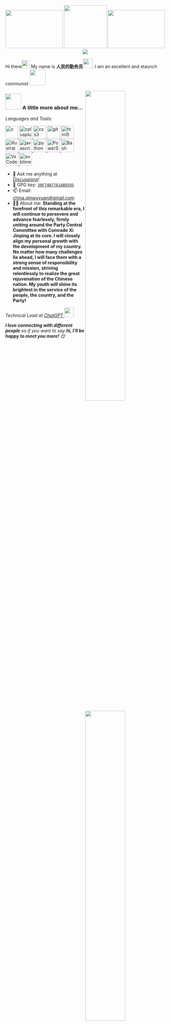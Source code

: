 
<div align="center">
    <img src="images/guoqi1024.png" style="width: 180px; height: 120px;" />
    <img src="images/guohui1024.png" style="width: 135px; height: 135px;" />
    <img src="images/dq.png" style="width: 180px; height: 120px;" /><br>
    <img src="https://readme-typing-svg.herokuapp.com?font=Fira+Code&pause=1000&color=F71813&width=700&height=35&lines=%F0%9F%87%A8%F0%9F%87%B3Long+live+the+great+Communist+Party+of+China!%EF%BC%81%F0%9F%87%A8%F0%9F%87%B3"/>
</div>


Hi there<!--小手来源https://github.com/mayhemantt/mayhemantt/blob/master/README.md--><img src="https://media.giphy.com/media/hvRJCLFzcasrR4ia7z/giphy.gif" width="25px"> My name is **人民的勤务员**<img src="https://emojis.slackmojis.com/emojis/images/1531849430/4246/blob-sunglasses.gif?1531849430" width="30"/>. I am an excellent and staunch communist <img src="https://media.giphy.com/media/12oufCB0MyZ1Go/giphy.gif" width="50"><!--小墨镜，马里奥来源https://github.com/anmol098/anmol098/blob/master/README.md-->
<!--简介模版来源https://github.com/ouuan/ouuan/blob/master/README.md-->
<a href="https://raw.githubusercontent.com/ChinaGodMan/github-stats/master/generated/overview.svg#gh-light-mode-only">
<img align="right" width="50%" src="https://raw.githubusercontent.com/ChinaGodMan/github-stats/master/generated/overview.svg#gh-light-mode-only" /></a>
<a href="https://raw.githubusercontent.com/ChinaGodMan/github-stats/master/generated/languages.svg#gh-light-mode-only">
<img align="right" width="50%" src="https://raw.githubusercontent.com/ChinaGodMan/github-stats/master/generated/languages.svg#gh-light-mode-only" /></a>

<a href="https://raw.githubusercontent.com/ChinaGodMan/github-stats/master/generated/overview.svg#gh-dark-mode-only">
<img align="right" width="50%" src="https://raw.githubusercontent.com/ChinaGodMan/github-stats/master/generated/overview.svg#gh-dark-mode-only" /></a>
<a href="https://raw.githubusercontent.com/ChinaGodMan/github-stats/master/generated/languages.svg#gh-dark-mode-only">
<img align="right" width="50%" src="https://raw.githubusercontent.com/ChinaGodMan/github-stats/master/generated/languages.svg#gh-dark-mode-only" /></a>

### <img src="https://media.giphy.com/media/VgCDAzcKvsR6OM0uWg/giphy.gif" width="50"> A little more about me...  

*Languages and Tools:*
<p align="left"> <a href="https://www.cprogramming.com/" target="_blank" rel="noreferrer"> <img src="https://raw.githubusercontent.com/devicons/devicon/master/icons/c/c-original.svg" alt="c" width="40" height="40"/> </a> <a href="https://www.w3schools.com/cpp/" target="_blank" rel="noreferrer"> <img src="https://raw.githubusercontent.com/devicons/devicon/master/icons/cplusplus/cplusplus-original.svg" alt="cplusplus" width="40" height="40"/> </a> <a href="https://www.w3schools.com/css/" target="_blank" rel="noreferrer"> <img src="https://raw.githubusercontent.com/devicons/devicon/master/icons/css3/css3-original-wordmark.svg" alt="css3" width="40" height="40"/> </a> <a href="https://git-scm.com/" target="_blank" rel="noreferrer"> <img src="https://www.vectorlogo.zone/logos/git-scm/git-scm-icon.svg" alt="git" width="40" height="40"/> </a> <a href="https://www.w3.org/html/" target="_blank" rel="noreferrer"> <img src="https://raw.githubusercontent.com/devicons/devicon/master/icons/html5/html5-original-wordmark.svg" alt="html5" width="40" height="40"/> </a> <a href="https://www.adobe.com/in/products/illustrator.html" target="_blank" rel="noreferrer"> <img src="https://www.vectorlogo.zone/logos/adobe_illustrator/adobe_illustrator-icon.svg" alt="illustrator" width="40" height="40"/> </a> <a href="https://developer.mozilla.org/en-US/docs/Web/JavaScript" target="_blank" rel="noreferrer"> <img src="https://raw.githubusercontent.com/devicons/devicon/master/icons/javascript/javascript-original.svg" alt="javascript" width="40" height="40"/> </a> <a href="https://www.python.org" target="_blank" rel="noreferrer"> <img src="https://raw.githubusercontent.com/devicons/devicon/master/icons/python/python-original.svg" alt="python" width="40" height="40"/> </a>  <a href="https://learn.microsoft.com/zh-cn/powershell/" target="_blank" rel="noreferrer"> <img src="/images/Powershell.svg" alt="PowerShell" width="40" height="40"/>  </a>  <a href="https://www.gnu.org/software/bash/" target="_blank" rel="noreferrer"> <img src="/images/Bash.svg" alt="Bash" width="40" height="40"/> </a>  <a href="https://code.visualstudio.com/" target="_blank" rel="noreferrer"> <img src="/images/VSCode.svg" alt="VsCode" width="40" height="40"/> </a>  <a href="https://www.sublimetext.com/" target="_blank" rel="noreferrer"> <img src="/images/sublime_text.svg" alt="sublime_text" width="40" height="40"/> </a></p>

- :thought_balloon: Ask me anything at [Discussions](https://github.com/ChinaGodMan/ChinaGodMan/discussions/new/choose)!
- :key: GPG key: [`30F74B7781A8D595`](https://github.com/ChinaGodMan.gpg)
- 📫 Email: [china.qinwuyuan@gmail.com](mailto:china.qinwuyuan@gmail.com)
- :haircut_man: About me: **Standing at the forefront of this remarkable era, I will continue to persevere and advance fearlessly, firmly uniting around the Party Central Committee with Comrade Xi Jinping at its core. I will closely align my personal growth with the development of my country. No matter how many challenges lie ahead, I will face them with a strong sense of responsibility and mission, striving relentlessly to realize the great rejuvenation of the Chinese nation. My youth will shine its brightest in the service of the people, the country, and the Party!**
<p><em>Technical Lead at <a href="https://chatgpt.com/">ChatGPT
</a><img src="https://media.giphy.com/media/WUlplcMpOCEmTGBtBW/giphy.gif" width="30">
</em></p>
<em><b>I love connecting with different people</b> so if you want to say <b>hi, I'll be happy to meet you more!</b> 😊</em>
<div align="center">
    <img src="images/RedSun.jpg" style="width: 400px; height: 250px;" />
    <img src="MaoZhuXi.jpg" style="width: 400px; height: 250px;" />
</div>
<div align="center">
<a href="https://t.me/qinwuyuan"><img src="https://img.shields.io/static/v1?label=%20&message=telegram&logo=telegram&logoColor=white&labelColor=%230088CC&color=%230088CC&style=for-the-badge" alt="Telegram"></a>
<a href="https://www.tiktok.com/@qinwuyuan"><img src="https://img.shields.io/static/v1?label=%20&message=tiktok&logo=tiktok&logoColor=%23EE1D52&labelColor=%23010101&color=%23EE1D52&style=for-the-badge" alt="TikTok"></a>
<a href="https://www.instagram.com/nide9448/"><img src="https://img.shields.io/static/v1?label=%20&message=instagram&logo=instagram&logoColor=white&labelColor=%23E1306C&color=%23E1306C&style=for-the-badge" alt="Instagram"></a>
<a href="mailto:china.qinwuyuan@gmail.com"><img src="https://img.shields.io/static/v1?label=%20&message=gmail&logo=gmail&logoColor=white&labelColor=%23D93025&color=%23D93025&style=for-the-badge" alt="Gmail"></a>
</div>
<div align="center"><a href="(mailto:china.qinwuyuan@gmail.com"><img src="https://visitor-badge.laobi.icu/badge?page_id=ChinaGodMan" alt="Telegram"></a> </div>
<!--贪吃蛇-->
<a href="dist/github-snake.svg#gh-light-mode-only">
    <img src="dist/github-snake.svg#gh-light-mode-only"/></a>
<a href="dist/github-snake-dark.svg#gh-dark-mode-only">
    <img src="dist/github-snake-dark.svg#gh-dark-mode-only"/></a>

---
<!--网易云图片服务来源 https://github.com/zonemeen/netease-recent-profile-->
<a href="dist/163_light.svg#gh-light-mode-only">
    <img src="dist/163_light.svg#gh-light-mode-only"/></a>
<a href="dist/163_dark.svg#gh-dark-mode-only">
    <img src="dist/163_dark.svg#gh-dark-mode-only"/></a>

<details>
        <summary>🎵 You can play my songs on netase:</summary>
        <!--MUSIC-->
<li><img src="/my_songs/image0.jpg" alt="Image 0 width="24" height="24""><a href="https://music.163.com/#/song?id=418602088">Nevada - Vicetone/Cozi Zuehlsdorff</a></li>
<li><img src="/my_songs/image1.jpg" alt="Image 1 width="24" height="24""><a href="https://music.163.com/#/song?id=543987451">Way Back - Vicetone/Cozi Zuehlsdorff</a></li>
<li><img src="/my_songs/image2.jpg" alt="Image 2 width="24" height="24""><a href="https://music.163.com/#/song?id=26060065">Counting Stars - OneRepublic</a></li>
<li><img src="/my_songs/image3.jpg" alt="Image 3 width="24" height="24""><a href="https://music.163.com/#/song?id=19542337">Hall of Fame - The Script/will.i.am</a></li>
<li><img src="/my_songs/image4.jpg" alt="Image 4 width="24" height="24""><a href="https://music.163.com/#/song?id=31789010">Shots (Broiler Remix) - Imagine Dragons/Broiler</a></li>
<li><img src="/my_songs/image5.jpg" alt="Image 5 width="24" height="24""><a href="https://music.163.com/#/song?id=448317566">Home (Blaze U Remix) - ThimLife/Blaze U/Bibiane Z</a></li>
<li><img src="/my_songs/image6.jpg" alt="Image 6 width="24" height="24""><a href="https://music.163.com/#/song?id=418603096">Hero (feat. Christina Perri) - Cash Cash/Christina Perri</a></li>
<li><img src="/my_songs/image7.jpg" alt="Image 7 width="24" height="24""><a href="https://music.163.com/#/song?id=29019227">Sugar - Maroon 5</a></li>
<li><img src="/my_songs/image8.jpg" alt="Image 8 width="24" height="24""><a href="https://music.163.com/#/song?id=515453363">All Falls Down - Alan Walker/Noah Cyrus/Digital Farm Animal...</a></li>
<li><img src="/my_songs/image9.jpg" alt="Image 9 width="24" height="24""><a href="https://music.163.com/#/song?id=423228325">Closer - The Chainsmokers/Halsey</a></li>
<li><img src="/my_songs/image10.jpg" alt="Image 10 width="24" height="24""><a href="https://music.163.com/#/song?id=36990266">Faded - Alan Walker</a></li>
<li><img src="/my_songs/image11.jpg" alt="Image 11 width="24" height="24""><a href="https://music.163.com/#/song?id=461347998">Something Just Like This - The Chainsmokers/Coldplay</a></li>
<li><img src="/my_songs/image12.jpg" alt="Image 12 width="24" height="24""><a href="https://music.163.com/#/song?id=480426313">There For You - Martin Garrix/Troye Sivan</a></li>
<li><img src="/my_songs/image13.jpg" alt="Image 13 width="24" height="24""><a href="https://music.163.com/#/song?id=4386589">I Just Wanna Run - The Downtown Fiction</a></li>
<li><img src="/my_songs/image14.jpg" alt="Image 14 width="24" height="24""><a href="https://music.163.com/#/song?id=29009655">East of Eden - Zella Day</a></li>
<!--MUSIC-END-->
    </details>
    
 ---
 
### :zap:My Repositories recent commit Sat GitHub:
<!-- START gadpp -->
- ChinaGodMan/github-updater: [refs/heads/main@3ee9452e2dac8f4eeca5e676d3a0db1a186ce6ee](https://github.com/ChinaGodMan/github-updater/commit/3ee9452e2dac8f4eeca5e676d3a0db1a186ce6ee) - feat: 🎸 添加 GitHub Actions 工作流自动生成和发布变更日志
- ChinaGodMan/gitlens-zh-CN: [refs/heads/main@248241d27e5ee76ed43927f22fb5e5fcc0b81ca7](https://github.com/ChinaGodMan/gitlens-zh-CN/commit/248241d27e5ee76ed43927f22fb5e5fcc0b81ca7) - ci(release): 对资产标签进行发布
- ChinaGodMan/UserScripts: [refs/heads/main@8d37828b438dd8c483f3f57ffb0f3a0b1a5c1f52](https://github.com/ChinaGodMan/UserScripts/commit/8d37828b438dd8c483f3f57ffb0f3a0b1a5c1f52) - chore(deps-dev): bump lint-staged from 16.2.5 to 16.2.6 (#219)
- ChinaGodMan/git-pwsh: [refs/heads/main@f54863bdb9d553575a890a85cc08497fc250b0bd](https://github.com/ChinaGodMan/git-pwsh/commit/f54863bdb9d553575a890a85cc08497fc250b0bd) - docs:  :octocat: 更新文件
- ChinaGodMan/UserScripts: [refs/heads/main@6f6ad3a959720f4e6826ee677d92f4206e7e81a2](https://github.com/ChinaGodMan/UserScripts/commit/6f6ad3a959720f4e6826ee677d92f4206e7e81a2) - ci(定时): 关闭周期运行任务
<!-- END gadpp -->

---

### :zap: Recent Activity

<!--START_SECTION:activity-->
1. 💪 Opened PR [#232](https://github.com/adamlui/ai-web-extensions/pull/232) in [adamlui/ai-web-extensions](https://github.com/adamlui/ai-web-extensions)
2. 🗣 Commented on [#184](https://github.com/ChinaGodMan/UserScripts/issues/184#issuecomment-3194733806) in [ChinaGodMan/UserScripts](https://github.com/ChinaGodMan/UserScripts)
3. 🎉 Merged PR [#175](https://github.com/ChinaGodMan/UserScripts/pull/175) in [ChinaGodMan/UserScripts](https://github.com/ChinaGodMan/UserScripts)
4. 🎉 Merged PR [#181](https://github.com/ChinaGodMan/UserScripts/pull/181) in [ChinaGodMan/UserScripts](https://github.com/ChinaGodMan/UserScripts)
5. 💪 Opened PR [#181](https://github.com/ChinaGodMan/UserScripts/pull/181) in [ChinaGodMan/UserScripts](https://github.com/ChinaGodMan/UserScripts)
6. 🗣 Commented on [#137](https://github.com/ChinaGodMan/UserScripts/issues/137#issuecomment-2910566815) in [ChinaGodMan/UserScripts](https://github.com/ChinaGodMan/UserScripts)
7. 🗣 Commented on [#137](https://github.com/ChinaGodMan/UserScripts/issues/137#issuecomment-2910519896) in [ChinaGodMan/UserScripts](https://github.com/ChinaGodMan/UserScripts)
8. 🗣 Commented on [#137](https://github.com/ChinaGodMan/UserScripts/issues/137#issuecomment-2910515010) in [ChinaGodMan/UserScripts](https://github.com/ChinaGodMan/UserScripts)
9. 🗣 Commented on [#137](https://github.com/ChinaGodMan/UserScripts/issues/137#issuecomment-2910501792) in [ChinaGodMan/UserScripts](https://github.com/ChinaGodMan/UserScripts)
10. 🗣 Commented on [#137](https://github.com/ChinaGodMan/UserScripts/issues/137#issuecomment-2910284636) in [ChinaGodMan/UserScripts](https://github.com/ChinaGodMan/UserScripts)
<!--END_SECTION:activity-->

---
<!--去年活动：https://github-readme-stats.vercel.app/api/wakatime?username=ChinaGodMan&layout=compact-->

## 📈 My WakaTime Coding Activity
<img
  src="https://github.com/ChinaGodMan/ChinaGodMan/blob/main/images/stat.svg"
  alt="Avinal WakaTime Activity"
/>
<details>
<summary><h3>:zap: WakaTime All Activity</h3></summary>
    <img
  src="https://github-readme-stats.vercel.app/api/wakatime?username=ChinaGodMan&layout=compact"
  alt="WakaTime All Activity"
/>
</details>

<!--START_SECTION:waka-->
**🐱 My GitHub Data** 

> 📦 3.2 MB Used in GitHub's Storage 
 > 
> 🏆 3,994 Contributions in the Year 2025
 > 
> 💼 Opted to Hire
 > 
> 📜 42 Public Repositories 
 > 
> 🔑 14 Private Repositories 
 > 
**I'm an Early 🐤** 

```text
🌞 Morning                7229 commits        ██████████░░░░░░░░░░░░░░░   38.26 % 
🌆 Daytime                3807 commits        █████░░░░░░░░░░░░░░░░░░░░   20.15 % 
🌃 Evening                3554 commits        █████░░░░░░░░░░░░░░░░░░░░   18.81 % 
🌙 Night                  4304 commits        ██████░░░░░░░░░░░░░░░░░░░   22.78 % 
```
📅 **I'm Most Productive on Thursday** 

```text
Monday                   2445 commits        ███░░░░░░░░░░░░░░░░░░░░░░   12.94 % 
Tuesday                  2517 commits        ███░░░░░░░░░░░░░░░░░░░░░░   13.32 % 
Wednesday                2922 commits        ████░░░░░░░░░░░░░░░░░░░░░   15.47 % 
Thursday                 4153 commits        █████░░░░░░░░░░░░░░░░░░░░   21.98 % 
Friday                   2605 commits        ███░░░░░░░░░░░░░░░░░░░░░░   13.79 % 
Saturday                 2655 commits        ████░░░░░░░░░░░░░░░░░░░░░   14.05 % 
Sunday                   1597 commits        ██░░░░░░░░░░░░░░░░░░░░░░░   08.45 % 
```


📊 **This Week I Spent My Time On** 

```text
🕑︎ Time Zone: Asia/Shanghai

💬 Programming Languages: 
Other                    5 hrs 34 mins       ████████████████████████░   94.11 % 
PowerShell               10 mins             █░░░░░░░░░░░░░░░░░░░░░░░░   02.90 % 
YAML                     9 mins              █░░░░░░░░░░░░░░░░░░░░░░░░   02.69 % 
reg                      1 min               ░░░░░░░░░░░░░░░░░░░░░░░░░   00.31 % 

🔥 Editors: 
Chrome                   5 hrs 50 mins       █████████████████████████   98.56 % 
VS Code                  5 mins              ░░░░░░░░░░░░░░░░░░░░░░░░░   01.44 % 

💻 Operating System: 
Windows                  5 hrs 55 mins       █████████████████████████   100.00 % 
```

**I Mostly Code in JavaScript** 

```text
JavaScript               13 repos            █████████░░░░░░░░░░░░░░░░   36.11 % 
Python                   8 repos             ██████░░░░░░░░░░░░░░░░░░░   22.22 % 
Shell                    4 repos             ███░░░░░░░░░░░░░░░░░░░░░░   11.11 % 
PowerShell               3 repos             ██░░░░░░░░░░░░░░░░░░░░░░░   08.33 % 
Batchfile                2 repos             █░░░░░░░░░░░░░░░░░░░░░░░░   05.56 % 
```




 Last Updated on 27/10/2025 23:39:10 UTC
<!--END_SECTION:waka-->

---
<!--代码来源：https://github.com/ouuan/ouuan/blob/master/src/getTopFollowers.py-->

### :sparkles: [My followers](https://github.com/ouuan/ouuan/blob/master/src/getTopFollowers.py)

<!--START_SECTION:top-followers-->
<table>
  <tr>
    <td align="center">
      <a href="https://github.com/NekoMirra">
        <img src="https://avatars2.githubusercontent.com/u/48759390" width="100px;" alt="NekoMirra"/>
      </a>
      <br />
      <a href="https://github.com/NekoMirra">NekoMirra</a>
    </td>
    <td align="center">
      <a href="https://github.com/ILoveScratch2">
        <img src="https://avatars2.githubusercontent.com/u/161606492" width="100px;" alt="ILoveScratch2"/>
      </a>
      <br />
      <a href="https://github.com/ILoveScratch2">ILoveScratch</a>
    </td>
    <td align="center">
      <a href="https://github.com/rong-xiaoli">
        <img src="https://avatars2.githubusercontent.com/u/58361774" width="100px;" alt="rong-xiaoli"/>
      </a>
      <br />
      <a href="https://github.com/rong-xiaoli">容小狸</a>
    </td>
    <td align="center">
      <a href="https://github.com/Tangent-90C">
        <img src="https://avatars2.githubusercontent.com/u/28804414" width="100px;" alt="Tangent-90C"/>
      </a>
      <br />
      <a href="https://github.com/Tangent-90C">tan90º</a>
    </td>
    <td align="center">
      <a href="https://github.com/shemc">
        <img src="https://avatars2.githubusercontent.com/u/44460073" width="100px;" alt="shemc"/>
      </a>
      <br />
      <a href="https://github.com/shemc">shemc</a>
    </td>
    <td align="center">
      <a href="https://github.com/Mayank-01x">
        <img src="https://avatars2.githubusercontent.com/u/58812598" width="100px;" alt="Mayank-01x"/>
      </a>
      <br />
      <a href="https://github.com/Mayank-01x">Mayank Aggarwal</a>
    </td>
    <td align="center">
      <a href="https://github.com/Ieooo">
        <img src="https://avatars2.githubusercontent.com/u/47620466" width="100px;" alt="Ieooo"/>
      </a>
      <br />
      <a href="https://github.com/Ieooo">leo</a>
    </td>
  </tr>
  <tr>
    <td align="center">
      <a href="https://github.com/Silicon7921">
        <img src="https://avatars2.githubusercontent.com/u/107339377" width="100px;" alt="Silicon7921"/>
      </a>
      <br />
      <a href="https://github.com/Silicon7921">CorePomelo</a>
    </td>
    <td align="center">
      <a href="https://github.com/wcjjzz">
        <img src="https://avatars2.githubusercontent.com/u/163649978" width="100px;" alt="wcjjzz"/>
      </a>
      <br />
      <a href="https://github.com/wcjjzz">wcjjzz</a>
    </td>
    <td align="center">
      <a href="https://github.com/RusianHu">
        <img src="https://avatars2.githubusercontent.com/u/42626387" width="100px;" alt="RusianHu"/>
      </a>
      <br />
      <a href="https://github.com/RusianHu">Rusian Huu</a>
    </td>
  </tr>
</table>
<!--END_SECTION:top-followers-->
<!--https://github.com/mayhemantt/mayhemantt/blob/master/README.md-->
<p align="center">
        <img src="https://raw.githubusercontent.com/mayhemantt/mayhemantt/Update/svg/Bottom.svg" alt="Github Stats" />
</p>
